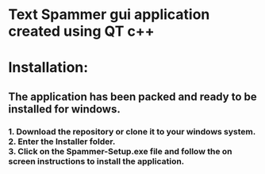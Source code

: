 <h1>Text Spammer gui application created using QT c++</h1>

 <h1>Installation:</h1>
 <h2>The application has been packed and ready to be installed for windows.<br></h2>
<h3>1. Download the repository or clone it to your windows system.<br>
  2. Enter the Installer folder.<br>
  3. Click on the Spammer-Setup.exe file and follow the on screen instructions to install the application.
 </h3>

